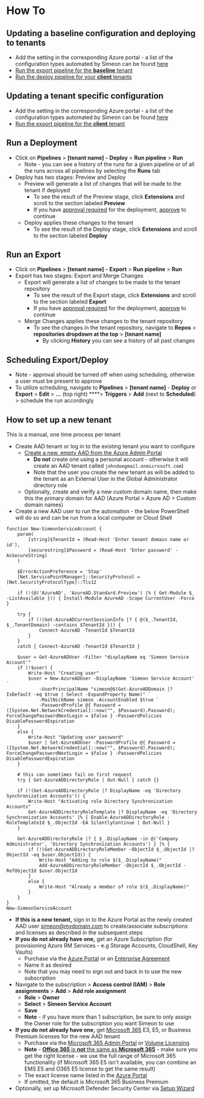 # How To

## Updating a baseline configuration and deploying to tenants

* Add the setting in the corresponding Azure portal - a list of the configuration types automated by Simeon can be found [here](automated-microsoft-365-configuration-types.md)
* [Run the export pipeline for the **baseline** tenant](how-to.md#run-an-export)
* [Run the deploy pipeline for your **client** tenants](how-to.md#run-a-deployment)

## Updating a tenant specific configuration

* Add the setting in the corresponding Azure portal - a list of the configuration types automated by Simeon can be found [here](automated-microsoft-365-configuration-types.md)
* [Run the export pipeline for the **client** tenant](./#run-an-export)

## Run a Deployment

* Click on **Pipelines** &gt; **\[tenant name\]** **-** **Deploy** &gt; **Run pipeline** &gt; **Run**
  * Note - you can see a history of the runs for a given pipeline or of all the runs across all pipelines by selecting the **Runs** tab
* Deploy has two stages: Preview and Deploy
  * Preview will generate a list of changes that will be made to the tenant if deployed
    * To see the result of the Preview stage, click **Extensions** and scroll to the section labeled **Preview** 
    * If you have [approval required](how-to-require-approvals.md#how-to-require-approval) for the deployment, [approve](how-to-require-approvals.md#how-to-approve) to continue
  * Deploy applies these changes to the tenant
    * To see the result of the Deploy stage, click **Extensions** and scroll to the section labeled **Deploy** 

## Run an Export

* Click on **Pipelines** &gt; **\[tenant name\]** **-** **Export** &gt; **Run pipeline** &gt; **Run**
* Export has two stages: Export and Merge Changes
  * Export will generate a list of changes to be made to the tenant repository
    * To see the result of the Export stage, click **Extensions** and scroll to the section labeled **Export** 
    * If you have [approval required](how-to-require-approvals.md#how-to-require-approval) for the deployment, [approve](how-to-require-approvals.md#how-to-approve) to continue
  * Merge Changes applies these changes to the tenant repository
    * To see the changes in the tenant repository, navigate to **Repos** &gt; **repositories dropdown at the top** &gt; **\[tenant name\]**
      * By clicking **History** you can see a history of all past changes

## Scheduling Export/Deploy

* Note - approval should be turned off when using scheduling, otherwise a user must be present to approve
* To utilize scheduling, navigate to **Pipelines** &gt; **\[tenant name\]** - **Deploy** or **Export** &gt; **Edit** &gt; **...** \(top right\) ****&gt; **Triggers** &gt; **Add** \(next to **Scheduled**\) &gt; schedule the run accordingly

## How to set up a new tenant

This is a manual, one time process per tenant

* Create AAD tenant or log in to the existing tenant you want to configure 
  * [Create a new, empty AAD from the Azure Admin Portal](https://portal.azure.com/#create/Microsoft.AzureActiveDirectory) 
    * **Do not** create one using a personal account - otherwise it will create an AAD tenant called `johndoegmail.onmicrosoft.com`\)
    * Note that the user you create the new tenant as will be added to the tenant as an External User in the Global Administrator directory role
  * Optionally, create and verify a new custom domain name, then make this the primary domain for AAD \(Azure Portal &gt; Azure AD &gt; Custom domain names\)
* Create a new AAD user to run the automation - the below PowerShell will do so and can be run from a local computer or Cloud Shell

```text
function New-SimeonServiceAccount {
    param(
        [string]$TenantId = (Read-Host 'Enter tenant domain name or id'), 
        [securestring]$Password = (Read-Host 'Enter password' -AsSecureString)
    )

    $ErrorActionPreference = 'Stop'
    [Net.ServicePointManager]::SecurityProtocol = [Net.SecurityProtocolType]::Tls12

    if (!(@('AzureAD', 'AzureAD.Standard.Preview') |% { Get-Module $_ -ListAvailable })) { Install-Module AzureAD -Scope CurrentUser -Force }
    
    try {
        if (!(Get-AzureADCurrentSessionInfo |? { @($_.TenantId, $_.TenantDomain) -contains $TenantId })) {
            Connect-AzureAD -TenantId $TenantId
        }
    }
    catch { Connect-AzureAD -TenantId $TenantId }

    $user = Get-AzureADUser -Filter "displayName eq 'Simeon Service Account'"
    if (!$user) {
        Write-Host "Creating user"
        $user = New-AzureADUser -DisplayName 'Simeon Service Account' `
            -UserPrincipalName "simeon@$(Get-AzureADDomain |? IsDefault -eq $true | Select -ExpandProperty Name)" `
            -MailNickName simeon -AccountEnabled $true `
            -PasswordProfile @{ Password = ([System.Net.NetworkCredential]::new("", $Password).Password); ForceChangePasswordNextLogin = $false } -PasswordPolicies DisablePasswordExpiration
    }
    else {
        Write-Host "Updating user password"
        $user | Set-AzureADUser -PasswordProfile @{ Password = ([System.Net.NetworkCredential]::new("", $Password).Password); ForceChangePasswordNextLogin = $false } -PasswordPolicies DisablePasswordExpiration
    }

    # this can sometimes fail on first request
    try { Get-AzureADDirectoryRole | Out-Null } catch {}

    if (!(Get-AzureADDirectoryRole |? DisplayName -eq 'Directory Synchronization Accounts')) { 
        Write-Host "Activating role Directory Synchronization Accounts"
        Get-AzureADDirectoryRoleTemplate |? DisplayName -eq 'Directory Synchronization Accounts' |% { Enable-AzureADDirectoryRole -RoleTemplateId $_.ObjectId -EA SilentlyContinue | Out-Null }
    }

    Get-AzureADDirectoryRole |? { $_.DisplayName -in @('Company Administrator', 'Directory Synchronization Accounts') } |% { 
        if (!(Get-AzureADDirectoryRoleMember -ObjectId $_.ObjectId |? ObjectId -eq $user.ObjectId)) {
            Write-Host "Adding to role $($_.DisplayName)"
            Add-AzureADDirectoryRoleMember -ObjectId $_.ObjectId -RefObjectId $user.ObjectId 
        }
        else {
            Write-Host "Already a member of role $($_.DisplayName)"
        }
    }
}
New-SimeonServiceAccount
```

* **If this is a new tenant,** sign in to the Azure Portal as the newly created AAD user [simeon@mydomain.com](mailto:m365management@mydomain.com) to create/associate subscriptions and licenses as described in the subsequent steps
* **If you do not already have one,** get an Azure Subscription \(for provisioning Azure RM Services - e.g Storage Accounts, CloudShell, Key Vaults\)
  * Purchase via the [Azure Portal](https://portal.azure.com/#blade/Microsoft_Azure_Billing/SubscriptionsBlade) or an [Enterprise Agreement](https://ea.azure.com/manage/enrollment) 
  * Name it as desired
  * Note that you may need to sign out and back in to use the new subscription
* Navigate to the subscription &gt; **Access control \(IAM\)** &gt; **Role assignments** &gt; **Add** &gt; **Add role assignment** 
  * **Role** &gt; **Owner** 
  * **Select** &gt; **Simeon Service Account**
  * **Save**
  * **Note** - if you have more than 1 subscription, be sure to only assign the Owner role for the subscription you want Simeon to use
* **If you do not already have one,** get [Microsoft 365](https://www.microsoft.com/en-us/microsoft-365/enterprise)  E3, E5, or Business Premium licenses for the new AAD tenant
  * Purchase via the [Microsoft 365 Admin Portal](https://admin.microsoft.com/AdminPortal/Home#/catalog) or [Volume Licensing](https://www.microsoft.com/Licensing/servicecenter/default.aspx) 
  * **Note** - [**Office 365** is **not** the same as **Microsoft 365**](https://www.acutec.co.uk/blog/difference-between-microsoft-365-office-365)  - make sure you get the right license - we use the full range of Microsoft 365 functionality \(if Microsoft 365 E5 isn't available, you can combine an EMS E5 and O365 E5 license to get the same result\)
  * The exact license name listed in the [Azure Portal](https://portal.azure.com/#blade/Microsoft_AAD_IAM/LicensesMenuBlade/Products)
  * If omitted, the default is Microsoft 365 Business Premium
* Optionally, set up Microsoft Defender Security Center via [Setup Wizard](https://securitycenter.windows.com/) 

